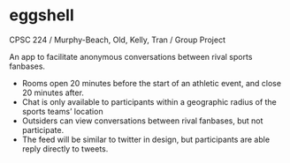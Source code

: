 # eggshell
CPSC 224 / Murphy-Beach, Old, Kelly, Tran / Group Project


An app to facilitate anonymous conversations between rival sports fanbases.

- Rooms open 20 minutes before the start of an athletic event, and close 20 minutes after.
- Chat is only available to participants within a geographic radius of the sports teams’ location
- Outsiders can view conversations between rival fanbases, but not participate.
- The feed will be similar to twitter in design, but participants are able reply directly to tweets.
